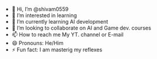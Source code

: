 - 👋 Hi, I’m @shivam0559
- 👀 I’m interested in learning
- 🌱 I’m currently learning AI development
- 💞️ I’m looking to collaborate on AI and Game dev. courses
- 📫 How to reach me My YT. channel or E-mail
- 😄 Pronouns: He/Him
- ⚡ Fun fact: I am masterig my reflexes

<!---
shivam0559/shivam0559 is a ✨ special ✨ repository because its `README.md` (this file) appears on your GitHub profile.
You can click the Preview link to take a look at your changes.
--->
